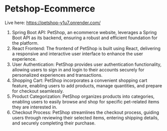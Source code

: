 # Petshop-Ecommerce

Live here: https://petshop-y1u7.onrender.com/

1. Spring Boot API: PetShop, an ecommerce website, leverages a Spring Boot API as its backend, ensuring a robust and efficient foundation for the platform.
2. React Frontend: The frontend of PetShop is built using React, delivering a responsive and interactive user interface to enhance the user experience.
3. User Authentication: PetShop provides user authentication functionality, allowing users to sign in and login to their accounts securely for personalized experiences and transactions.
4. Shopping Cart: PetShop incorporates a convenient shopping cart feature, enabling users to add products, manage quantities, and prepare for checkout seamlessly.
5. Product Categorization: PetShop organizes products into categories, enabling users to easily browse and shop for specific pet-related items they are interested in.
6. Checkout Process: PetShop streamlines the checkout process, guiding users through reviewing their selected items, entering shipping details, and securely completing their purchase.
   

